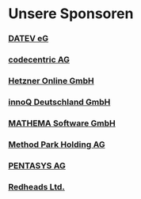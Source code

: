 # Unsere Sponsoren

### <a href="//www.datev.de" target="_blank">DATEV eG</a>

### <a href="//www.codecentric.de" target="_blank">codecentric AG</a>

### <a href="//www.hetzner.de" target="_blank">Hetzner Online GmbH</a>

### <a href="//www.innoq.com" target="_blank">innoQ Deutschland GmbH</a>

### <a href="//www.mathema.de" target="_blank">MATHEMA Software GmbH</a>

### <a href="//www.methodpark.de" target="_blank">Method Park Holding AG</a>

### <a href="//www.pentasys.de" target="_blank">PENTASYS AG</a>

### <a href="//www.redheads.de" target="_blank">Redheads Ltd.</a>
